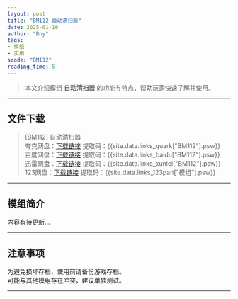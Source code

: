 ```yaml
---
layout: post
title: "BM112 自动清扫器"
date: 2025-01-10
author: "Bny"
tags: 
- 模组
- 实用
scode: "BM112"
reading_time: 5
---
```


> 本文介绍模组 **自动清扫器** 的功能与特点，帮助玩家快速了解并使用。

---

## 文件下载

> [BM112] 自动清扫器  
夸克网盘：[下载链接]({{site.data.links_quark["BM112"].url}}) 提取码：{{site.data.links_quark["BM112"].psw}}  
百度网盘：[下载链接]({{site.data.links_baidu["BM112"].url}}) 提取码：{{site.data.links_baidu["BM112"].psw}}  
迅雷网盘：[下载链接]({{site.data.links_xunlei["BM112"].url}}) 提取码：{{site.data.links_xunlei["BM112"].psw}}  
123网盘：[下载链接]({{site.data.links_123pan["模组"].url}}) 提取码：{{site.data.links_123pan["模组"].psw}}  

---

## 模组简介

>  
内容有待更新...  

---

## 注意事项

>  
为避免损坏存档，使用前请备份游戏存档。  
可能与其他模组存在冲突，建议单独测试。  

---

